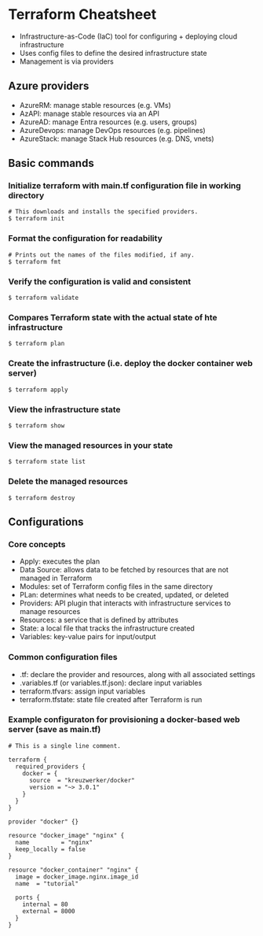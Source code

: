 # Terraform Cheatsheet

- Infrastructure-as-Code (IaC) tool for configuring + deploying cloud infrastructure
- Uses config files to define the desired infrastructure state
- Management is via providers

## Azure providers

- AzureRM: manage stable resources (e.g. VMs)
- AzAPI: manage stable resources via an API
- AzureAD: manage Entra resources (e.g. users, groups)
- AzureDevops: manage DevOps resources (e.g. pipelines)
- AzureStack: manage Stack Hub resources (e.g. DNS, vnets)

## Basic commands

### Initialize terraform with main.tf configuration file in working directory

~~~
# This downloads and installs the specified providers.
$ terraform init
~~~

### Format the configuration for readability

~~~
# Prints out the names of the files modified, if any.
$ terraform fmt
~~~

### Verify the configuration is valid and consistent

`$ terraform validate`

### Compares Terraform state with the actual state of hte infrastructure
`$ terraform plan`

### Create the infrastructure (i.e. deploy the docker container web server)

`$ terraform apply`

### View the infrastructure state

`$ terraform show`

### View the managed resources in your state

`$ terraform state list`

### Delete the managed resources

`$ terraform destroy`

## Configurations

### Core concepts

- Apply: executes the plan
- Data Source: allows data to be fetched by resources that are not managed in Terraform
- Modules: set of Terraform config files in the same directory
- PLan: determines what needs to be created, updated, or deleted
- Providers: API plugin that interacts with infrastructure services to manage resources
- Resources: a service that is defined by attributes
- State: a local file that tracks the infrastructure created
- Variables: key-value pairs for input/output

### Common configuration files

- .tf: declare the provider and resources, along with all associated settings
- .variables.tf (or variables.tf.json): declare input variables
- terraform.tfvars: assign input variables
- terraform.tfstate: state file created after Terraform is run

### Example configuraton for provisioning a docker-based web server (save as main.tf)
~~~
# This is a single line comment.

terraform {
  required_providers {
    docker = {
      source  = "kreuzwerker/docker"
      version = "~> 3.0.1"
    }
  }
}

provider "docker" {}

resource "docker_image" "nginx" {
  name         = "nginx"
  keep_locally = false
}

resource "docker_container" "nginx" {
  image = docker_image.nginx.image_id
  name  = "tutorial"

  ports {
    internal = 80
    external = 8000
  }
}
~~~
